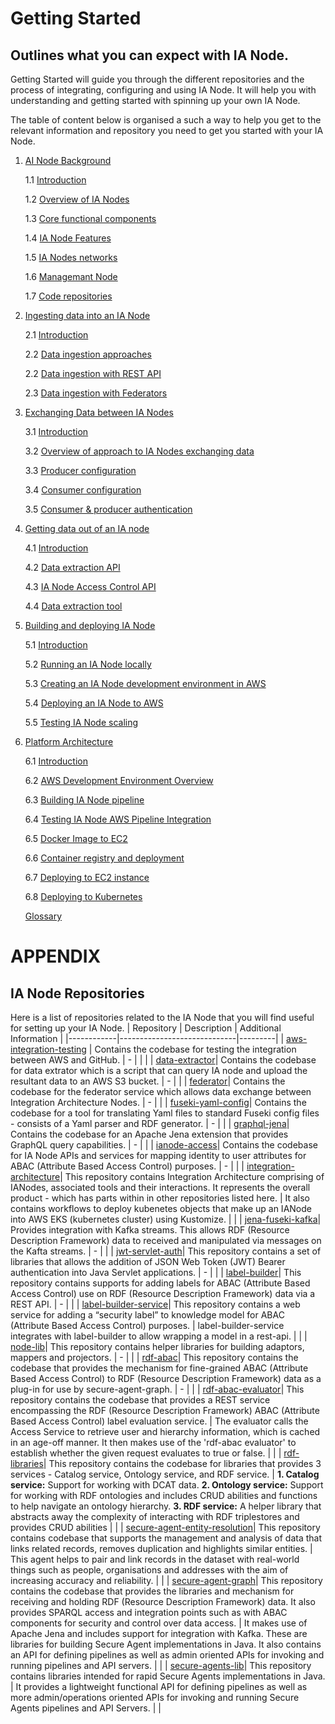 # Getting Started
## Outlines what you can expect with IA Node.
Getting Started will guide you through the different repositories and the process of integrating, configuring and using IA Node. It will help you with understanding and getting started with spinning up your own IA Node. 

The table of content below is organised a such a way to help you get to the relevant information and repository you need to get you started with your IA Node.

1. [AI Node Background](https://github.com/National-Digital-Twin/integration-architecture-documentation/blob/main/DeveloperDocumentation/IANode/Context.md#ianode-context)

    1.1	[Introduction](https://github.com/National-Digital-Twin/integration-architecture-documentation/blob/main/DeveloperDocumentation/IANode/IANode.md#ianode)

    1.2 [Overview of IA Nodes](https://github.com/National-Digital-Twin/integration-architecture-documentation/blob/main/DeveloperDocumentation/IntegrationArchitecture.md#integration-architecture) 

	1.3 [Core functional components](https://github.com/National-Digital-Twin/integration-architecture-documentation/blob/main/DeveloperDocumentation/IANode/Components.md#ianode-components) 

    1.4 [IA Node Features](https://github.com/National-Digital-Twin/integration-architecture-documentation/blob/main/DeveloperDocumentation/IANode/Features.md#ianode-features)

	1.5 [IA Nodes networks](https://github.com/National-Digital-Twin/integration-architecture-documentation/blob/main/DeveloperDocumentation/NodeNet.md#nodenet)

    1.6 [Managemant Node](https://github.com/National-Digital-Twin/integration-architecture-documentation/blob/main/DeveloperDocumentation/NodeNet.md#nodenet)

	1.7 [Code repositories](#ia-node-repositories)

2. [Ingesting data into an IA Node](https://github.com/National-Digital-Twin/jena-fuseki-kafka?tab=readme-ov-file#jena-fuseki-kafka)

    2.1 [Introduction](https://github.com/National-Digital-Twin/integration-architecture-documentation/blob/main/DeveloperDocumentation/IANode/InAction.md#ianode-in-action) 

    2.2 [Data ingestion approaches](https://github.com/National-Digital-Twin/federator/blob/main/docs/design.md#federation-service-design)

    2.2 [Data ingestion with REST API](https://github.com/National-Digital-Twin/node-lib/blob/pre/docs/adapters.md#adapters) 

    2.3 [Data ingestion with Federators](https://github.com/National-Digital-Twin/federator/tree/doc/ia-360-Federator-ducmentation-exchange-of-data-between-ia-nodes?tab=readme-ov-file#table-of-contents)
 
3. [Exchanging Data between IA Nodes](https://github.com/National-Digital-Twin/federator/tree/doc/ia-360-Federator-ducmentation-exchange-of-data-between-ia-nodes?tab=readme-ov-file#overview-of-approach-to-ia-nodes-exchanging-data) 

    3.1 [Introduction](https://github.com/National-Digital-Twin/federator/tree/doc/ia-360-Federator-ducmentation-exchange-of-data-between-ia-nodes?tab=readme-ov-file#introduction)

    3.2 [Overview of approach to IA Nodes exchanging data](https://github.com/National-Digital-Twin/federator/tree/doc/ia-360-Federator-ducmentation-exchange-of-data-between-ia-nodes?tab=readme-ov-file#overview-of-approach-to-ia-nodes-exchanging-data)

    3.3 [Producer configuration](https://github.com/National-Digital-Twin/federator/tree/doc/ia-360-Federator-ducmentation-exchange-of-data-between-ia-nodes?tab=readme-ov-file#server-producer)

	3.4 [Consumer configuration](https://github.com/National-Digital-Twin/federator/tree/doc/ia-360-Federator-ducmentation-exchange-of-data-between-ia-nodes?tab=readme-ov-file#client-consumer)

	3.5 [Consumer & producer authentication](https://github.com/National-Digital-Twin/federator/blob/doc/ia-360-Federator-ducmentation-exchange-of-data-between-ia-nodes/docs/authentication.md#authentication-configuration)
 
4. [Getting data out of an IA node](https://github.com/National-Digital-Twin/graphql-jena/blob/pre/docs/schemas.md#ianode) 

    4.1	[Introduction](https://github.com/National-Digital-Twin/graphql-jena/blob/pre/docs/schemas.md#graphql-for-jena-schemas)

    4.2	[Data extraction API](https://github.com/National-Digital-Twin/graphql-jena?tab=readme-ov-file#graphql-extensions-for-apache-jena)

    4.3	[IA Node Access Control API](https://github.com/National-Digital-Twin/ianode-access?tab=readme-ov-file#integrating-with-other-ianode-applications)

    4.4	[Data extraction tool](https://github.com/National-Digital-Twin/data-extractor?tab=readme-ov-file#data-extractor)
 
5. [Building and deploying IA Node](https://github.com/National-Digital-Twin/integration-architecture-documentation/blob/main/DeveloperDocumentation/Deployment/Deployment.md#deployment) 

    5.1	[Introduction](https://github.com/National-Digital-Twin/integration-architecture-documentation/blob/main/DeveloperDocumentation/Deployment/Deployment.md#deployment)

	5.2 [Running an IA Node locally](https://github.com/National-Digital-Twin/integration-architecture-documentation/blob/main/DeveloperDocumentation/Deployment/DeploymentLocal.md#running-an-ianode-locally)

    5.3 [Creating an IA Node development environment in AWS](https://github.com/National-Digital-Twin/integration-architecture-documentation/blob/main/DeveloperDocumentation/Deployment/DeploymentAWS.md#deploy-to-aws)

    5.4 [Deploying an IA Node to AWS](https://github.com/National-Digital-Twin/integration-architecture-documentation/blob/main/DeveloperDocumentation/Deployment/DeploymentAWS.md#deploy-to-aws)

    5.5 [Testing IA Node scaling](https://github.com/National-Digital-Twin/integration-architecture-documentation/blob/main/DeveloperDocumentation/Scaling.md#testing-coverage)
 
6. [Platform Architecture](https://github.com/National-Digital-Twin/integration-architecture/blob/main/README.md#cloudplatform-sample-design-and-iac-implementation)

    6.1	[Introduction](https://github.com/National-Digital-Twin/integration-architecture/tree/main/CloudPlatform/AWS#cloudplatformaws)

    6.2	[AWS Development Environment Overview](https://github.com/National-Digital-Twin/integration-architecture/blob/main/CloudPlatform/AWS/README.md)

    6.3	[Building IA Node pipeline](https://github.com/National-Digital-Twin/secure-agents-lib/blob/pre/README.md#secure-agents-lib-java)

    6.4 [Testing IA Node AWS Pipeline Integration](https://github.com/National-Digital-Twin/integration-architecture-documentation/blob/main/DeveloperDocumentation/Deployment/DeploymentAWS.md#deploy-to-aws)

    6.5	[Docker Image to EC2](https://github.com/National-Digital-Twin/aws-integration-testing/blob/main/README.md#build-tag-push-docker-image-to-ecr)

    6.6	[Container registry and deployment](https://github.com/National-Digital-Twin/aws-integration-testing/blob/main/README.md#curl-local-container)

    6.7	[Deploying to EC2 instance](https://github.com/National-Digital-Twin/integration-architecture-documentation/blob/main/DeveloperDocumentation/Deployment/DeploymentAWS.md#deploying-to-a-ec2-instance)

    6.8	[Deploying to Kubernetes](https://github.com/National-Digital-Twin/integration-architecture-documentation/blob/main/DeveloperDocumentation/Deployment/DeploymentAWS.md#deploying-to-kubernetes)

    [Glossary](https://github.com/National-Digital-Twin/integration-architecture-documentation/blob/main/glossary.md)

# APPENDIX
## IA Node Repositories
Here is a list of repositories related to the IA Node that you will find useful for setting up your IA Node.
 |   Repository         |     Description                        | Additional Information | 
|------------|-----------------------------|---------|
| [aws-integration-testing](https://github.com/National-Digital-Twin/aws-integration-testing)    |      Contains the codebase for testing the integration between AWS and GitHub.                 |      -   |        |             |
|            [data-extractor](https://github.com/National-Digital-Twin/data-extractor)| Contains the codebase for data extrator which is a script that can query IA node and upload the resultant data to an AWS S3 bucket.               | -     |        |
|            [federator](https://github.com/National-Digital-Twin/federator)| Contains the codebase for the federator service which allows data exchange between Integration Architecture Nodes.                | -    |        |
|            [fuseki-yaml-config](https://github.com/National-Digital-Twin/fuseki-yaml-config)| Contains the codebase for a tool for translating Yaml files to standard Fuseki config files - consists of a Yaml parser and RDF generator.               | -     |        |
|            [graphql-jena](https://github.com/National-Digital-Twin/graphql-jena)| Contains the codebase for an Apache Jena extension that provides GraphQL query capabilities.               | -    |        |
|            [ianode-access](https://github.com/National-Digital-Twin/ianode-access)| Contains the codebase for IA Node APIs and services for mapping identity to user attributes for ABAC (Attribute Based Access Control) purposes.               | -     |        |
|            [integration-architecture](https://github.com/National-Digital-Twin/integration-architecture)| This repository contains Integration Architecture comprising of IANodes, associated tools and their interactions. It represents the overall product - which has parts within in other repositories listed here.               | It also contains workflows to deploy kubenetes objects that make up an IANode into AWS EKS (kubernetes cluster) using Kustomize.    |        |
|            [jena-fuseki-kafka](https://github.com/National-Digital-Twin/jena-fuseki-kafka)| Provides integration with Kafka streams. This allows RDF (Resource Description Framework) data to received and manipulated via messages on the Kafta streams.               | -     |        |
|            [jwt-servlet-auth](https://github.com/National-Digital-Twin/jwt-servlet-auth)| This repository contains a set of libraries that allows the addition of JSON Web Token (JWT) Bearer authentication into Java Servlet applications.               | -     |        |
|            [label-builder](https://github.com/National-Digital-Twin/label-builder)| This repository contains supports for adding labels for ABAC (Attribute Based Access Control) use on RDF (Resource Description Framework) data via a REST API.               | -     |        |
|            [label-builder-service](https://github.com/National-Digital-Twin/label-builder-service)| This repository contains a web service for adding a “security label” to knowledge model for ABAC (Attribute Based Access Control) purposes.               | label-builder-service integrates with label-builder to allow wrapping a model in a rest-api.   |        |
|            [node-lib](https://github.com/National-Digital-Twin/node-lib)| This repository contains helper libraries for building adaptors, mappers and projectors.               | -     |        |
|            [rdf-abac](https://github.com/National-Digital-Twin/rdf-abac)| This repository contains the codebase that provides the mechanism for fine-grained ABAC (Attribute Based Access Control) to RDF (Resource Description Framework) data as a plug-in for use by secure-agent-graph.             | -     |        |
|            [rdf-abac-evaluator](https://github.com/National-Digital-Twin/rdf-abac-evaluator)| This repository contains the codebase that provides a REST service encompassing the RDF (Resource Description Framework) ABAC (Attribute Based Access Control) label evaluation service.              | The evaluator calls the Access Service to retrieve user and hierarchy information, which is cached in an age-off manner. It then makes use of the 'rdf-abac evaluator' to establish whether the given request evaluates to true or false.    |        |
|            [rdf-libraries](https://github.com/National-Digital-Twin/rdf-libraries)| This repository contains the codebase for libraries that provides 3 services -   Catalog service, Ontology service, and RDF service.              | **1. Catalog service:** Support for working with DCAT data. **2. Ontology service:** Support for working with RDF ontologies and includes CRUD abilities and functions to help navigate an ontology hierarchy. **3. RDF service:** A helper library that abstracts away the complexity of interacting with RDF triplestores and provides CRUD abilities     |        |
|            [secure-agent-entity-resolution](https://github.com/National-Digital-Twin/secure-agent-entity-resolution)| This repository contains codebase that supports the management and analysis of data that links related records, removes duplication and highlights similar entities.             | This agent helps to pair and link records in the dataset with real-world things such as people, organisations and addresses with the aim of increasing accuracy and reliability.     |        |
|            [secure-agent-graph](https://github.com/National-Digital-Twin/secure-agent-graph)| This repository contains the codebase that provides the libraries and mechanism for receiving and holding RDF (Resource Description Framework) data. It also provides SPARQL access and integration points such as with ABAC components for security and control over data access.               | It makes use of Apache Jena and includes support for integration with Kafka. These are libraries for building Secure Agent implementations in Java. It also contains an API for defining pipelines as well as admin oriented APIs for invoking and running pipelines and API servers.    |        |
|            [secure-agents-lib](https://github.com/National-Digital-Twin/secure-agents-lib)| This repository contains libraries intended for rapid Secure Agents implementations in Java.               | It provides a lightweight functional API for defining pipelines as well as more admin/operations oriented APIs for invoking and running Secure Agents pipelines and API Servers.      |        |

